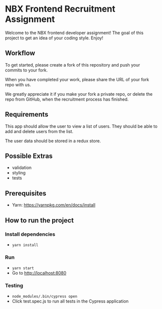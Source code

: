 # NBX Frontend Recruitment Assignment

Welcome to the NBX frontend developer assignment! The goal of this project to get an idea of your coding style. Enjoy!

## Workflow

To get started, please create a fork of this repository and push your commits to your fork. 

When you have completed your work, please share the URL of your fork repo with us.

We greatly appreciate it if you make your fork a private repo, or delete the repo from GitHub, when the recruitment process has finished.

## Requirements

This app should allow the user to view a list of users. They should be able to add and delete users from the list.

The user data should be stored in a redux store.

## Possible Extras

- validation
- styling
- tests

## Prerequisites

- Yarn: <https://yarnpkg.com/en/docs/install>

## How to run the project

### Install dependencies

- `yarn install`

### Run

- `yarn start`
- Go to <http://localhost:8080>

### Testing

- `node_modules/.bin/cypress open`
- Click test.spec.js to run all tests in the Cypress application